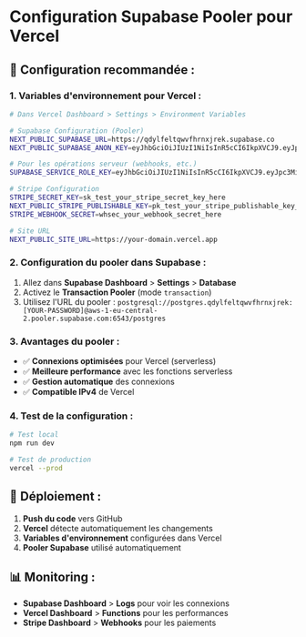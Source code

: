 # Configuration Supabase Pooler pour Vercel

## 🔧 **Configuration recommandée :**

### 1. **Variables d'environnement pour Vercel :**

```bash
# Dans Vercel Dashboard > Settings > Environment Variables

# Supabase Configuration (Pooler)
NEXT_PUBLIC_SUPABASE_URL=https://qdylfeltqwvfhrnxjrek.supabase.co
NEXT_PUBLIC_SUPABASE_ANON_KEY=eyJhbGciOiJIUzI1NiIsInR5cCI6IkpXVCJ9.eyJpc3MiOiJzdXBhYmFzZSIsInJlZiI6InFkeWxmZWx0cXd2ZmhybnhqcmVrIiwicm9sZSI6ImFub24iLCJpYXQiOjE3NTY2NDUyNzAsImV4cCI6MjA3MjIyMTI3MH0.c2LLDSMyTO3cd5qe3HGZc2LW6F3hzM57bo4UCYU6XIY

# Pour les opérations serveur (webhooks, etc.)
SUPABASE_SERVICE_ROLE_KEY=eyJhbGciOiJIUzI1NiIsInR5cCI6IkpXVCJ9.eyJpc3MiOiJzdXBhYmFzZSIsInJlZiI6InFkeWxmZWx0cXd2ZmhybnhqcmVrIiwicm9sZSI6ImFub24iLCJpYXQiOjE3NTY2NDUyNzAsImV4cCI6MjA3MjIyMTI3MH0.c2LLDSMyTO3cd5qe3HGZc2LW6F3hzM57bo4UCYU6XIY

# Stripe Configuration
STRIPE_SECRET_KEY=sk_test_your_stripe_secret_key_here
NEXT_PUBLIC_STRIPE_PUBLISHABLE_KEY=pk_test_your_stripe_publishable_key_here
STRIPE_WEBHOOK_SECRET=whsec_your_webhook_secret_here

# Site URL
NEXT_PUBLIC_SITE_URL=https://your-domain.vercel.app
```

### 2. **Configuration du pooler dans Supabase :**

1. Allez dans **Supabase Dashboard** > **Settings** > **Database**
2. Activez le **Transaction Pooler** (mode `transaction`)
3. Utilisez l'URL du pooler : `postgresql://postgres.qdylfeltqwvfhrnxjrek:[YOUR-PASSWORD]@aws-1-eu-central-2.pooler.supabase.com:6543/postgres`

### 3. **Avantages du pooler :**

- ✅ **Connexions optimisées** pour Vercel (serverless)
- ✅ **Meilleure performance** avec les fonctions serverless
- ✅ **Gestion automatique** des connexions
- ✅ **Compatible IPv4** de Vercel

### 4. **Test de la configuration :**

```bash
# Test local
npm run dev

# Test de production
vercel --prod
```

## 🚀 **Déploiement :**

1. **Push du code** vers GitHub
2. **Vercel** détecte automatiquement les changements
3. **Variables d'environnement** configurées dans Vercel
4. **Pooler Supabase** utilisé automatiquement

## 📊 **Monitoring :**

- **Supabase Dashboard** > **Logs** pour voir les connexions
- **Vercel Dashboard** > **Functions** pour les performances
- **Stripe Dashboard** > **Webhooks** pour les paiements
